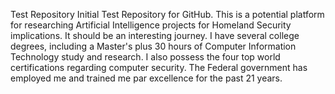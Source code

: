 Test Repository
Initial Test Repository for GitHub. This is a potential platform for researching Artificial Intelligence projects for Homeland Security implications.
It should be an interesting journey. I have several college degrees, including a Master's plus 30 hours of Computer Information Technology study and research. I also possess the four top world certifications regarding computer security. The Federal government has employed me and trained me par excellence for the past 21 years.
